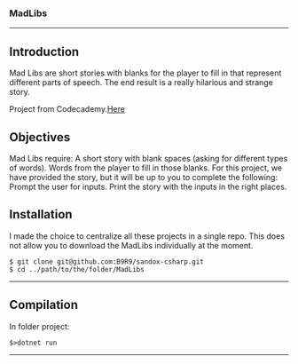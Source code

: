 ### MadLibs

***
## Introduction  
Mad Libs are short stories with blanks for the player to fill in that represent different parts of speech.
The end result is a really hilarious and strange story. 

Project from Codecademy.[Here](https://www.codecademy.com/projects/practice/csharp-mad-libs)

## Objectives  
Mad Libs require: A short story with blank spaces (asking for different types of words). Words from the player to fill in those blanks.
For this project, we have provided the story, but it will be up to you to complete the following:
Prompt the user for inputs. Print the story with the inputs in the right places.

## Installation  
I made the choice to centralize all these projects in a single repo.
This does not allow you to download the MadLibs individually at the moment.
```
$ git clone git@github.com:B9R9/sandox-csharp.git
$ cd ../path/to/the/folder/MadLibs
```
***
## Compilation
In folder project:  
```
$>dotnet run
```
***
